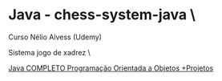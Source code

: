 # Java - chess-system-java \
Curso Nélio Alvess (Udemy)


Sistema jogo de xadrez \

[Java COMPLETO Programação Orientada a Objetos +Projetos](https://www.udemy.com/course/java-curso-completo/)
